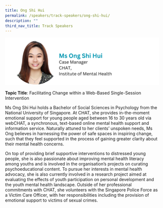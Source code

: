 ```yaml
---
title: Ong Shi Hui
permalink: /speakers/track-speakers/ong-shi-hui/
description: ""
third_nav_title: Track Speakers
---
```

<div style="display: flex; flex-wrap: wrap;">
  <div style="flex-basis: 100%; max-width: 100%;">
    <img alt="track speakers 1" src="/images/SpeakersPhoto/ongshihui.png">
  </div>
	</div>
	
**Topic Title**: Facilitating Change within a Web-Based Single-Session Intervention
	
Ms Ong Shi Hui holds a Bachelor of Social Sciences in Psychology from the National University of Singapore. At CHAT, she  provides in-the-moment emotional support for young people aged between 16 to 30 years old via webCHAT, a synchronous, text-based online mental health support and information service. Naturally attuned to her clients’ unspoken needs, Ms Ong  believes in harnessing the power of safe spaces in inspiring change, such that they feel supported in the process of gaining greater clarity about their mental health concerns.
	
On top of providing brief supportive interventions to distressed young people, she is also passionate about improving mental health literacy among youths and is involved in the organisation’s projects on curating psychoeducational content. To pursue her interests in mental health advocacy, she is also currently involved in a research project aimed at evaluating the effects of youth participation on personal development and the youth mental health landscape. Outside of her professional commitments with CHAT, she volunteers with the Singapore Police Force as a Victim Care Officer, with her responsibilities including the provision of emotional support to victims of sexual crimes.